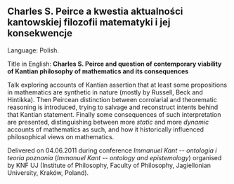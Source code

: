 ## Charles S. Peirce a kwestia aktualności kantowskiej filozofii matematyki i jej konsekwencje

Language: Polish.

Title in English: **Charles S. Peirce and question of contemporary viability of Kantian philosophy of mathematics and its consequences**

Talk exploring accounts of Kantian assertion that at least some propositions in mathematics are synthetic in nature (mostly by Russell, Beck and Hintikka). Then Peircean distinction between corrolarial and theorematic reasoning is introduced, trying to salvage and reconstruct intents behind that Kantian statement. Finally some consequences of such interpretation are presented, distinguishing between more *static* and more *dynamic* accounts of mathematics as such, and how it historically influenced philosophical views on mathematics.

Delivered on 04.06.2011 during conference *Immanuel Kant -- ontologia i teoria poznania* (*Immanuel Kant -- ontology and epistemology*) organised by KNF UJ (Institute of Philosophy, Faculty of Philosophy, Jagiellonian University, Kraków, Poland).